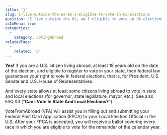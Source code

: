 ```yaml
---
title: '1'
slug: i-live-outside-the-us-am-I-eligible-to-vote-in-US-elections
question: 'I live outside the US, am I eligible to vote in US elections?'
isInMenu: true
categories:
  - 
    category: votingAbroad
relatedFaqs:
  - 
    related: '3'
---
```

**Yes!** If you are a U.S. citizen living abroad, at least 18 years old on the date of the election, and eligible to register to vote in your state, then federal law guarantees your right to vote in federal elections, that is, for President, U.S. Senate and U.S. House of Representatives.

And every state allows at least some citizens living abroad to vote in state and local elections (for governor, state legislature, mayor, etc.). See also FAQ #3 (“**Can I Vote In State And Local Elections?**”)

VoteFromAbroad (VFA) will assist you in filling out and submitting your Federal Post Card Application (FPCA) to your Local Election Official in the U.S. After your FPCA is accepted, you will receive a ballot covering every race in which you are eligible to vote for the remainder of the calendar year.